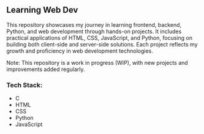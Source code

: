 ## Learning Web Dev

This repository showcases my journey in learning frontend, backend, Python, and web development through hands-on projects. It includes practical applications of HTML, CSS, JavaScript, and Python, focusing on building both client-side and server-side solutions. Each project reflects my growth and proficiency in web development technologies.

Note: This repository is a work in progress (WIP), with new projects and improvements added regularly.

### Tech Stack:
- C
- HTML
- CSS
- Python
- JavaScript
